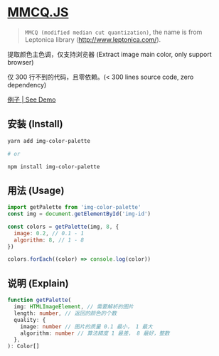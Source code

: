 # [MMCQ.JS][mmcq]

> `MMCQ (modified median cut quantization)`, the name is from Leptonica library (http://www.leptonica.com/).

提取颜色主色调，仅支持浏览器 (Extract image main color, only support browser)

仅 300 行不到的代码，且零依赖。(< 300 lines source code, zero dependency)

[例子 | See Demo](https://cwxyz007.github.io/img-color-palette/index.html)

## 安装 (Install)

```sh
yarn add img-color-palette

# or

npm install img-color-palette
```

## 用法 (Usage)

```js
import getPalette from 'img-color-palette'
const img = document.getElementById('img-id')

const colors = getPalette(img, 8, {
  image: 0.2, // 0.1 - 1
  algorithm: 8, // 1 - 8
})

colors.forEach((color) => console.log(color))
```

## 说明 (Explain)

```ts
function getPalette(
  img: HTMLImageElement, // 需要解析的图片
  length: number, // 返回的颜色的个数
  quality: {
    image: number // 图片的质量 0.1 最小， 1 最大
    algorithm: number // 算法精度 1 最差， 8 最好，整数
  },
): Color[]
```

[mmcq]: https://www.wikiwand.com/en/Median_cut
